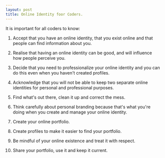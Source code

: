 ```yaml
---
layout: post
title: Online Identity foor Coders.
---
```

It is important for all coders to know:

1.  Accept that you have an online identity, that you exist online and that people can find information about you.

2. Realise that having an online identity can be good, and will influence how people perceive you.

3. Decide that you need to professionalize your online identity and you can do this even when you haven't created profiles.

4. Acknowledge that you will not be able to keep two separate online identities for personal and professional purposes.

5. Find what's out there, clean it up and correct the mess.

6. Think carefully about personal branding because that's what you're doing when you create and manage your online identity.

7. Create your online portfolio.

8. Create profiles to make it easier to find your portfolio.

9. Be mindful of your online existence and treat it with respect.

10. Share your portfolio, use it and keep it current.
